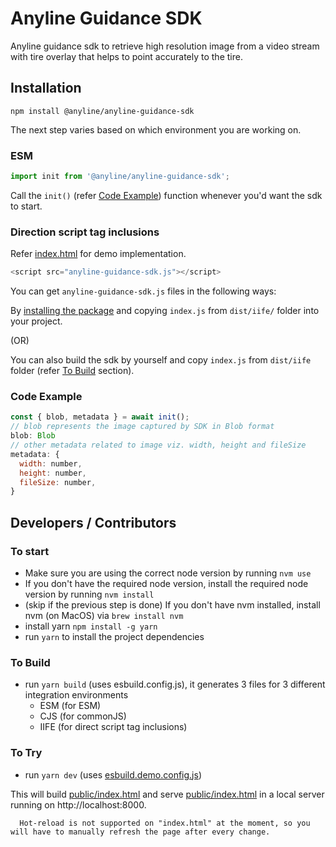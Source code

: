 # Anyline Guidance SDK

Anyline guidance sdk to retrieve high resolution image from a video stream with tire overlay that helps to point accurately to the tire.

## Installation

```shell
npm install @anyline/anyline-guidance-sdk
```

The next step varies based on which environment you are working on.

### ESM

```js
import init from '@anyline/anyline-guidance-sdk';
```

Call the `init()` (refer [Code Example](#code-example)) function whenever you'd want the sdk to start.

### Direction script tag inclusions

Refer [index.html](./public/index.html) for demo implementation.

```js
<script src="anyline-guidance-sdk.js"></script>
```

You can get `anyline-guidance-sdk.js` files in the following ways:

By [installing the package](https://github.com/Anyline/anyline-guidance-sdk) and copying `index.js` from `dist/iife/` folder into your project.

(OR)

You can also build the sdk by yourself and copy `index.js` from `dist/iife` folder (refer [To Build](#to-build) section).

[//]: # "Call `Anyline.default()` function from within your code whenever you'd want the sdk to start."

### Code Example

```js
const { blob, metadata } = await init();
// blob represents the image captured by SDK in Blob format
blob: Blob
// other metadata related to image viz. width, height and fileSize
metadata: {
  width: number,
  height: number,
  fileSize: number,
}
```

## Developers / Contributors

### To start

-   Make sure you are using the correct node version by running `nvm use`
-   If you don't have the required node version, install the required node version by running `nvm install`
-   (skip if the previous step is done) If you don't have nvm installed, install nvm (on MacOS) via `brew install nvm`
-   install yarn `npm install -g yarn`
-   run `yarn` to install the project dependencies

### To Build

-   run `yarn build` (uses esbuild.config.js), it generates 3 files for 3 different integration environments
    -   ESM (for ESM)
    -   CJS (for commonJS)
    -   IIFE (for direct script tag inclusions)

### To Try

-   run `yarn dev` (uses [esbuild.demo.config.js](./esbuild.demo.config.js))

This will build [public/index.html](public/index.html) and serve [public/index.html](public/index.html)
in a local server running on http://localhost:8000.

```text
  Hot-reload is not supported on "index.html" at the moment, so you will have to manually refresh the page after every change.
```
